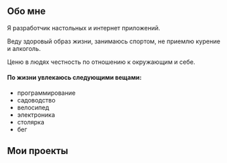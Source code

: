 ## Обо мне

Я разработчик настольных и интернет приложений.

Веду здоровый образ жизни, занимаюсь спортом, не приемлю курение и алкоголь.

Ценю в людях честность по отношению к окружающим и себе.

#### По жизни увлекаюсь следующими вещами:

- программирование
- садоводство
- велосипед
- электроника
- столярка
- бег

## Мои проекты

